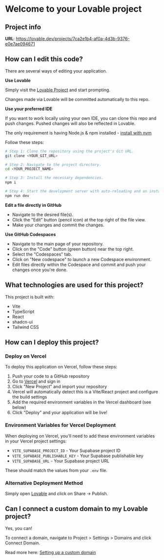 # Welcome to your Lovable project

## Project info

**URL**: https://lovable.dev/projects/7ca2e1b4-af0a-4d3b-9376-e0e7ae094671

## How can I edit this code?

There are several ways of editing your application.

**Use Lovable**

Simply visit the [Lovable Project](https://lovable.dev/projects/7ca2e1b4-af0a-4d3b-9376-e0e7ae094671) and start prompting.

Changes made via Lovable will be committed automatically to this repo.

**Use your preferred IDE**

If you want to work locally using your own IDE, you can clone this repo and push changes. Pushed changes will also be reflected in Lovable.

The only requirement is having Node.js & npm installed - [install with nvm](https://github.com/nvm-sh/nvm#installing-and-updating)

Follow these steps:

```sh
# Step 1: Clone the repository using the project's Git URL.
git clone <YOUR_GIT_URL>

# Step 2: Navigate to the project directory.
cd <YOUR_PROJECT_NAME>

# Step 3: Install the necessary dependencies.
npm i

# Step 4: Start the development server with auto-reloading and an instant preview.
npm run dev
```

**Edit a file directly in GitHub**

- Navigate to the desired file(s).
- Click the "Edit" button (pencil icon) at the top right of the file view.
- Make your changes and commit the changes.

**Use GitHub Codespaces**

- Navigate to the main page of your repository.
- Click on the "Code" button (green button) near the top right.
- Select the "Codespaces" tab.
- Click on "New codespace" to launch a new Codespace environment.
- Edit files directly within the Codespace and commit and push your changes once you're done.

## What technologies are used for this project?

This project is built with:

- Vite
- TypeScript
- React
- shadcn-ui
- Tailwind CSS

## How can I deploy this project?

### Deploy on Vercel

To deploy this application on Vercel, follow these steps:

1. Push your code to a GitHub repository
2. Go to [Vercel](https://vercel.com) and sign in
3. Click "New Project" and import your repository
4. Vercel will automatically detect this is a Vite/React project and configure the build settings
5. Add the required environment variables in the Vercel dashboard (see below)
6. Click "Deploy" and your application will be live!

### Environment Variables for Vercel Deployment

When deploying on Vercel, you'll need to add these environment variables in your Vercel project settings:

- `VITE_SUPABASE_PROJECT_ID` - Your Supabase project ID
- `VITE_SUPABASE_PUBLISHABLE_KEY` - Your Supabase publishable key
- `VITE_SUPABASE_URL` - Your Supabase project URL

These should match the values from your `.env` file.

### Alternative Deployment Method

Simply open [Lovable](https://lovable.dev/projects/7ca2e1b4-af0a-4d3b-9376-e0e7ae094671) and click on Share -> Publish.

## Can I connect a custom domain to my Lovable project?

Yes, you can!

To connect a domain, navigate to Project > Settings > Domains and click Connect Domain.

Read more here: [Setting up a custom domain](https://docs.lovable.dev/features/custom-domain#custom-domain)
